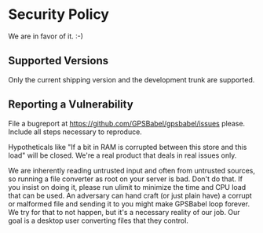 # Security Policy

We are in favor of it. :-)

## Supported Versions

Only the current shipping version and the development trunk are supported.

## Reporting a Vulnerability

File a bugreport at https://github.com/GPSBabel/gpsbabel/issues please.
Include all steps necessary to reproduce.

Hypotheticals like "If a bit in RAM is corrupted between this store and 
this load" will be closed. We're a real product that deals in real issues
only. 

We are inherently reading untrusted input and often from untrusted
sources, so running a file converter as root on your server is bad. Don't
do that. If you insist on doing it, please run ulimit to minimize the 
time and CPU load that can be used. An adversary can hand craft (or just
plain have) a corrupt or malformed file and sending it to you might make
GPSBabel loop forever. We try for that to not happen, but it's a necessary
reality of our job. Our goal is a desktop user converting files that they
control.
